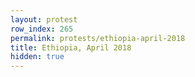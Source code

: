 ```yaml
---
layout: protest
row_index: 265
permalink: protests/ethiopia-april-2018
title: Ethiopia, April 2018
hidden: true
---
```

